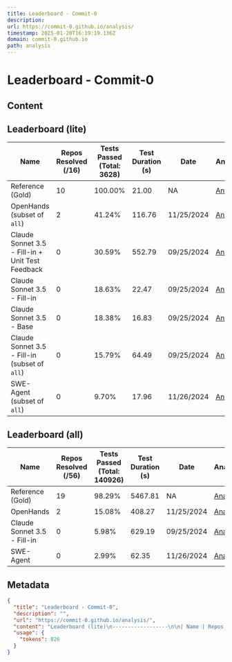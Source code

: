 ```yaml
---
title: Leaderboard - Commit-0
description: 
url: https://commit-0.github.io/analysis/
timestamp: 2025-01-20T16:19:19.136Z
domain: commit-0.github.io
path: analysis
---
```


# Leaderboard - Commit-0



## Content

Leaderboard (lite)
------------------

| Name | Repos Resolved (/16) | Tests Passed (Total: 3628) | Test Duration (s) | Date | Analysis | Github |
| --- | --- | --- | --- | --- | --- | --- |
| Reference (Gold) | 10 | 100.00% | 21.00 | NA | [Analysis](https://commit-0.github.io/analysis_commit0_lite_reference) | [Github](https://github.com/commit-0) |
| OpenHands (subset of `all`) | 2 | 41.24% | 116.76 | 11/25/2024 | [Analysis](https://commit-0.github.io/analysis_openhands-commit0_openhands) | [Github](https://github.com/openhands-commit0) |
| Claude Sonnet 3.5 - Fill-in + Unit Test Feedback | 0 | 30.59% | 552.79 | 09/25/2024 | [Analysis](https://commit-0.github.io/analysis_commit0-lite-with-test_fillin) | [Github](https://github.com/commit0-lite-with-test) |
| Claude Sonnet 3.5 - Fill-in | 0 | 18.63% | 22.47 | 09/25/2024 | [Analysis](https://commit-0.github.io/analysis_commit0-lite-plain_fillin) | [Github](https://github.com/commit0-lite-plain) |
| Claude Sonnet 3.5 - Base | 0 | 18.38% | 16.83 | 09/25/2024 | [Analysis](https://commit-0.github.io/analysis_test-save-commit0_baseline) | [Github](https://github.com/test-save-commit0) |
| Claude Sonnet 3.5 - Fill-in (subset of `all`) | 0 | 15.79% | 64.49 | 09/25/2024 | [Analysis](https://commit-0.github.io/analysis_commit0-all-plain_fillin) | [Github](https://github.com/commit0-all-plain) |
| SWE-Agent (subset of `all`) | 0 | 9.70% | 17.96 | 11/26/2024 | [Analysis](https://commit-0.github.io/analysis_sweagent-commit0_sweagent) | [Github](https://github.com/sweagent-commit0) |

Leaderboard (all)
-----------------

| Name | Repos Resolved (/56) | Tests Passed (Total: 140926) | Test Duration (s) | Date | Analysis | Github |
| --- | --- | --- | --- | --- | --- | --- |
| Reference (Gold) | 19 | 98.29% | 5467.81 | NA | [Analysis](https://commit-0.github.io/analysis_commit0_all_reference) | [Github](https://github.com/commit-0) |
| OpenHands | 2 | 15.08% | 408.27 | 11/25/2024 | [Analysis](https://commit-0.github.io/analysis_openhands-commit0_openhands) | [Github](https://github.com/openhands-commit0) |
| Claude Sonnet 3.5 - Fill-in | 0 | 5.98% | 629.19 | 09/25/2024 | [Analysis](https://commit-0.github.io/analysis_commit0-all-plain_fillin) | [Github](https://github.com/commit0-all-plain) |
| SWE-Agent | 0 | 2.99% | 62.35 | 11/26/2024 | [Analysis](https://commit-0.github.io/analysis_sweagent-commit0_sweagent) | [Github](https://github.com/sweagent-commit0) |

## Metadata

```json
{
  "title": "Leaderboard - Commit-0",
  "description": "",
  "url": "https://commit-0.github.io/analysis/",
  "content": "Leaderboard (lite)\n------------------\n\n| Name | Repos Resolved (/16) | Tests Passed (Total: 3628) | Test Duration (s) | Date | Analysis | Github |\n| --- | --- | --- | --- | --- | --- | --- |\n| Reference (Gold) | 10 | 100.00% | 21.00 | NA | [Analysis](https://commit-0.github.io/analysis_commit0_lite_reference) | [Github](https://github.com/commit-0) |\n| OpenHands (subset of `all`) | 2 | 41.24% | 116.76 | 11/25/2024 | [Analysis](https://commit-0.github.io/analysis_openhands-commit0_openhands) | [Github](https://github.com/openhands-commit0) |\n| Claude Sonnet 3.5 - Fill-in + Unit Test Feedback | 0 | 30.59% | 552.79 | 09/25/2024 | [Analysis](https://commit-0.github.io/analysis_commit0-lite-with-test_fillin) | [Github](https://github.com/commit0-lite-with-test) |\n| Claude Sonnet 3.5 - Fill-in | 0 | 18.63% | 22.47 | 09/25/2024 | [Analysis](https://commit-0.github.io/analysis_commit0-lite-plain_fillin) | [Github](https://github.com/commit0-lite-plain) |\n| Claude Sonnet 3.5 - Base | 0 | 18.38% | 16.83 | 09/25/2024 | [Analysis](https://commit-0.github.io/analysis_test-save-commit0_baseline) | [Github](https://github.com/test-save-commit0) |\n| Claude Sonnet 3.5 - Fill-in (subset of `all`) | 0 | 15.79% | 64.49 | 09/25/2024 | [Analysis](https://commit-0.github.io/analysis_commit0-all-plain_fillin) | [Github](https://github.com/commit0-all-plain) |\n| SWE-Agent (subset of `all`) | 0 | 9.70% | 17.96 | 11/26/2024 | [Analysis](https://commit-0.github.io/analysis_sweagent-commit0_sweagent) | [Github](https://github.com/sweagent-commit0) |\n\nLeaderboard (all)\n-----------------\n\n| Name | Repos Resolved (/56) | Tests Passed (Total: 140926) | Test Duration (s) | Date | Analysis | Github |\n| --- | --- | --- | --- | --- | --- | --- |\n| Reference (Gold) | 19 | 98.29% | 5467.81 | NA | [Analysis](https://commit-0.github.io/analysis_commit0_all_reference) | [Github](https://github.com/commit-0) |\n| OpenHands | 2 | 15.08% | 408.27 | 11/25/2024 | [Analysis](https://commit-0.github.io/analysis_openhands-commit0_openhands) | [Github](https://github.com/openhands-commit0) |\n| Claude Sonnet 3.5 - Fill-in | 0 | 5.98% | 629.19 | 09/25/2024 | [Analysis](https://commit-0.github.io/analysis_commit0-all-plain_fillin) | [Github](https://github.com/commit0-all-plain) |\n| SWE-Agent | 0 | 2.99% | 62.35 | 11/26/2024 | [Analysis](https://commit-0.github.io/analysis_sweagent-commit0_sweagent) | [Github](https://github.com/sweagent-commit0) |",
  "usage": {
    "tokens": 826
  }
}
```
